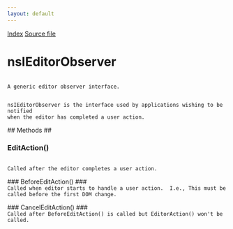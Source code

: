 ```yaml
---
layout: default
---
```

<div id='links'><a href="../index.html">Index</a>
<a href="http://dxr.mozilla.org/mozilla-central/source/editor/nsIEditorObserver.idl">Source file</a>
</div>

# nsIEditorObserver #
<code>  
A generic editor observer interface.   
<P>  
nsIEditorObserver is the interface used by applications wishing to be notified  
when the editor has completed a user action.   
  
  
</code>
## Methods ##

### EditAction() ###
<code>   
Called after the editor completes a user action.  
  
</code>
### BeforeEditAction() ###
<code>  
Called when editor starts to handle a user action.  I.e., This must be  
called before the first DOM change.  
  
</code>
### CancelEditAction() ###
<code>  
Called after BeforeEditAction() is called but EditorAction() won't be  
called.  
  
</code>